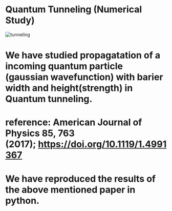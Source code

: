 
# Quantum Tunneling (Numerical Study)
![tunneling](https://user-images.githubusercontent.com/63516155/211080961-59defc4b-aa10-4f5e-9381-a7fcff9d1b70.gif)

# We have studied propagatation of a incoming quantum particle (gaussian wavefunction) with barier width and height(strength) in Quantum tunneling.
# reference: American Journal of Physics 85, 763 (2017); https://doi.org/10.1119/1.4991367
# We have reproduced the results of the above mentioned paper in python.
